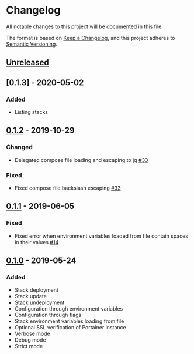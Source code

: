 # Changelog
All notable changes to this project will be documented in this file.

The format is based on [Keep a Changelog](https://keepachangelog.com/en/1.0.0/),
and this project adheres to [Semantic Versioning](https://semver.org/spec/v2.0.0.html).

## [Unreleased]
## [0.1.3] - 2020-05-02
### Added
 - Listing stacks

## [0.1.2] - 2019-10-29
### Changed
- Delegated compose file loading and escaping to jq [#33](https://github.com/greenled/portainer-stack-utils/pull/33)

### Fixed
- Fixed compose file backslash escaping [#33](https://github.com/greenled/portainer-stack-utils/pull/33)

## [0.1.1] - 2019-06-05
### Fixed
- Fixed error when environment variables loaded from file contain spaces in their values [#14](https://github.com/greenled/portainer-stack-utils/pull/14)

## [0.1.0] - 2019-05-24
### Added
- Stack deployment
- Stack update
- Stack undeployment
- Configuration through environment variables
- Configuration through flags
- Stack environment variables loading from file
- Optional SSL verification of Portainer instance
- Verbose mode
- Debug mode
- Strict mode

[unreleased]: https://github.com/greenled/portainer-stack-utils/compare/0.1.2...HEAD
[0.1.2]: https://github.com/greenled/portainer-stack-utils/releases/tag/0.1.2
[0.1.1]: https://github.com/greenled/portainer-stack-utils/releases/tag/0.1.1
[0.1.0]: https://github.com/greenled/portainer-stack-utils/releases/tag/0.1.0
